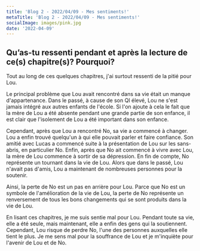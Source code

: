 ```yaml
---
title: 'Blog 2 - 2022/04/09 - Mes sentiments!'
metaTitle: 'Blog 2 - 2022/04/09 - Mes sentiments!'
socialImage: images/pink.jpg
date: '2022-04-09'
---
```


## Qu’as-tu ressenti pendant et après la lecture de ce(s) chapitre(s)? Pourquoi?

Tout au long de ces quelques chapitres, j'ai surtout ressenti de la pitié pour Lou.

Le principal problème que Lou avait rencontré dans sa vie était un manque d'appartenance. Dans le passé, à cause de son QI élevé, Lou ne s'est jamais intégré aux autres enfants de l'école. Si l'on ajoute à cela le fait que la mère de Lou a été absente pendant une grande partie de son enfance, il est clair que l'isolement de Lou a été important dans son enfance.

Cependant, après que Lou a rencontré No, sa vie a commencé à changer. Lou a enfin trouvé quelqu'un à qui elle pouvait parler et faire confiance. Son amitié avec Lucas a commencé suite à la présentation de Lou sur les sans-abris, en particulier No. Enfin, après que No ait commencé à vivre avec Lou, la mère de Lou commence à sortir de sa dépression. En fin de compte, No représente un tournant dans la vie de Lou. Alors que dans le passé, Lou n'avait pas d'amis, Lou a maintenant de nombreuses personnes pour la soutenir.

Ainsi, la perte de No est un pas en arrière pour Lou. Parce que No est un symbole de l'amélioration de la vie de Lou, la perte de No représente un renversement de tous les bons changements qui se sont produits dans la vie de Lou.

En lisant ces chapitres, je me suis sentie mal pour Lou. Pendant toute sa vie, elle a été seule, mais maintenant, elle a enfin des gens qui la soutiennent. Cependant, Lou risque de perdre No, l'une des personnes auxquelles elle tient le plus. Je me sens mal pour la souffrance de Lou et je m'inquiète pour l'avenir de Lou et de No.
